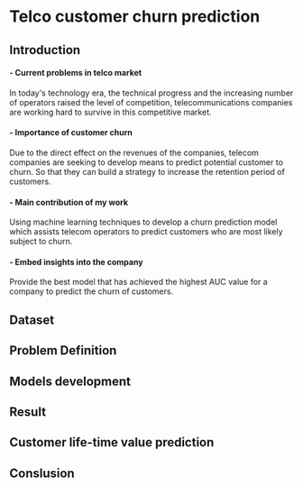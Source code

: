 # Telco customer churn prediction

## Introduction 

#### - Current problems in telco market
In today's technology era, the technical progress and the increasing number of operators raised the level of competition, 
telecommunications companies are working hard to survive in this competitive market.

#### - Importance of customer churn
Due to the direct effect on the revenues of the companies, telecom companies are seeking to develop means to predict potential customer to churn. So that they can build a strategy to increase the retention period of customers.

#### - Main contribution of my work
Using machine learning techniques to develop a churn prediction model which assists telecom operators to predict customers who are most likely subject to churn.

#### - Embed insights into the company
Provide the best model that has achieved the highest AUC value for a company to predict the churn of customers.

## Dataset



## Problem Definition



## Models development  



## Result 



## Customer life-time value prediction




## Conslusion 
